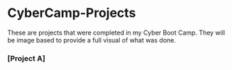 # CyberCamp-Projects
These are projects that were completed in my Cyber Boot Camp. They will be image based to provide a full visual of what was done.

### [Project A]
